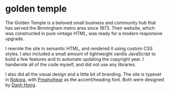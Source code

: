 # golden temple

The Golden Temple is a beloved small business and community hub that has served the Birmingham metro area since 1973. Their website, which was constructed in pure vintage HTML, was ready for a modern responsive upgrade.

I rewrote the site in semantic HTML, and rendered it using custom CSS styles. I also included a small amount of lightweight vanilla JavaScript to build a few features and to automate updating the copyright year. I handwrote all of the code myself, and did not use any libraries.

I also did all the visual design and a little bit of branding. The site is typeset in [Nokora](https://fonts.google.com/specimen/Nokora/about?query=Danh+Hong), with [Preahvihear](https://fonts.google.com/specimen/Preahvihear/about?query=Danh+Hong) as the accent/heading font. Both were designed by [Danh Hong](https://github.com/danhhong).
